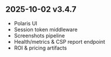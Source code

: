 

## 2025-10-02 v3.4.7
- Polaris UI
- Session token middleware
- Screenshots pipeline
- Health/metrics & CSP report endpoint
- ROI & pricing artifacts
